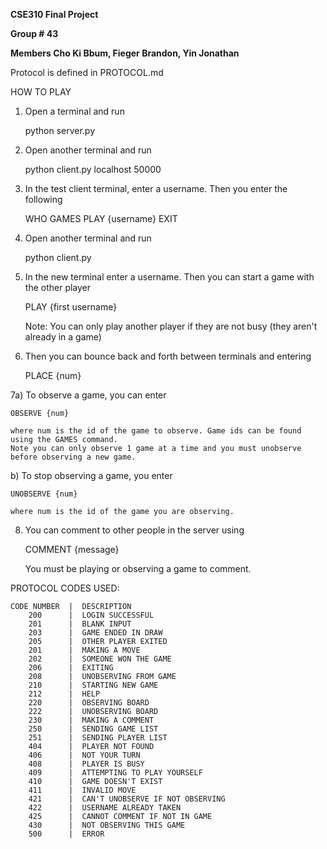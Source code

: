 **CSE310 Final Project**

**Group # 43**

**Members Cho Ki Bbum, Fieger Brandon, Yin Jonathan**



Protocol is defined in PROTOCOL.md

HOW TO PLAY

1) Open a terminal and run


    python server.py

2) Open another terminal and run


    python client.py localhost 50000

3) In the test client terminal, enter a username. Then you enter the following


    WHO
    GAMES
    PLAY {username}
    EXIT

4) Open another terminal and run


    python client.py

5) In the new terminal enter a username. Then you can start a game with the other player


    PLAY {first username}

    Note: You can only play another player if they are not busy (they aren't already in a game)

6) Then you can bounce back and forth between terminals and entering


    PLACE {num}

7a) To observe a game, you can enter


    OBSERVE {num}

    where num is the id of the game to observe. Game ids can be found using the GAMES command.
    Note you can only observe 1 game at a time and you must unobserve before observing a new game.

 b) To stop observing a game, you enter

    UNOBSERVE {num}

    where num is the id of the game you are observing.

8) You can comment to other people in the server using

    COMMENT {message}
    
    You must be playing or observing a game to comment.


PROTOCOL CODES USED:

    CODE NUMBER  |  DESCRIPTION
        200      |  LOGIN SUCCESSFUL
        201      |  BLANK INPUT
        203      |  GAME ENDED IN DRAW
        205      |  OTHER PLAYER EXITED
        201      |  MAKING A MOVE
        202      |  SOMEONE WON THE GAME
        206      |  EXITING
        208      |  UNOBSERVING FROM GAME
        210      |  STARTING NEW GAME
        212      |  HELP
        220      |  OBSERVING BOARD
        222      |  UNOBSERVING BOARD
        230      |  MAKING A COMMENT
        250      |  SENDING GAME LIST
        251      |  SENDING PLAYER LIST
        404      |  PLAYER NOT FOUND
        406      |  NOT YOUR TURN
        408      |  PLAYER IS BUSY
        409      |  ATTEMPTING TO PLAY YOURSELF
        410      |  GAME DOESN'T EXIST
        411      |  INVALID MOVE
        421      |  CAN'T UNOBSERVE IF NOT OBSERVING
        422      |  USERNAME ALREADY TAKEN
        425      |  CANNOT COMMENT IF NOT IN GAME
        430      |  NOT OBSERVING THIS GAME
        500      |  ERROR




